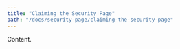 ```yaml
---
title: "Claiming the Security Page"
path: "/docs/security-page/claiming-the-security-page"
---
```


Content.

